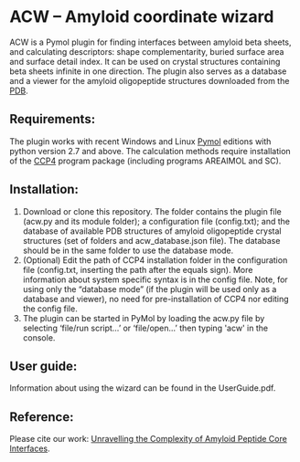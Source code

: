 # ACW – Amyloid coordinate wizard

ACW is a Pymol plugin for finding interfaces between amyloid beta sheets, and calculating descriptors: shape complementarity, buried surface area and surface detail index. It can be used on crystal structures containing beta sheets infinite in one direction. The plugin also serves as a database and a viewer for the amyloid oligopeptide structures downloaded from the [PDB](https://www.rcsb.org/). 

## Requirements:
The plugin works with recent Windows and Linux [Pymol](https://www.pymol.org/) editions with python version 2.7 and above. The calculation methods require installation of the [CCP4](https://www.ccp4.ac.uk/) program package (including programs AREAIMOL and SC). 

## Installation:
1. Download or clone this repository. 
The folder contains the plugin file (acw.py and its module folder); a configuration file (config.txt); and the database of available PDB structures of amyloid oligopeptide crystal structures (set of folders and acw_database.json file). The database should be in the same folder to use the database mode.
2. (Optional) Edit the path of CCP4 installation folder in the configuration file (config.txt, inserting the path after the equals sign). More information about system specific syntax is in the config file. Note, for using only the “database mode” (if the plugin will be used only as a database and viewer), no need for pre-installation of CCP4 nor editing the config file.
3. The plugin can be started in PyMol by loading the acw.py file by selecting ‘file/run script…’ or ‘file/open…’ then typing 'acw' in the console.

## User guide:
Information about using the wizard can be found in the UserGuide.pdf.

## Reference:
Please cite our work: [Unravelling the Complexity of Amyloid Peptide Core Interfaces](https://pubs.acs.org/doi/10.1021/acs.jcim.4c01479).
